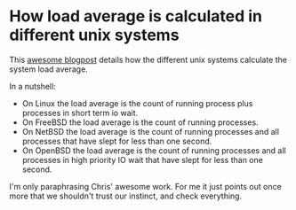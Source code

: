 # How load average is calculated in different unix systems

This [awesome blogpost](https://utcc.utoronto.ca/~cks/space/blog/unix/ManyLoadAveragesOfUnix)
details how the different unix systems calculate the system load average.

In a nutshell:

- On Linux the load average is the count of running process plus
processes in short term io wait.
- On FreeBSD the load average is the count of running processes.
- On NetBSD the load average is the count of running processes and
all processes that have slept for less than one second.
- On OpenBSD the load average is the count of running processes and
all processes in high priority IO wait that have slept for less than
one second.

I'm only paraphrasing Chris' awesome work. For me it just points out once
more that we shouldn't trust our instinct, and check everything.
